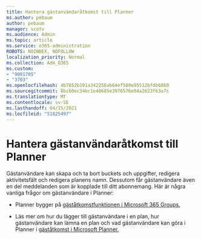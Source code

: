 ```yaml
---
title: Hantera gästanvändaråtkomst till Planner
ms.author: pebaum
author: pebaum
manager: scotv
ms.audience: Admin
ms.topic: article
ms.service: o365-administration
ROBOTS: NOINDEX, NOFOLLOW
localization_priority: Normal
ms.collection: Adm_O365
ms.custom:
- "9001705"
- "3783"
ms.openlocfilehash: 4b7852b101a342256ab64ef580e95512bfdb6860
ms.sourcegitcommit: 8bc60ec34bc1e40685e3976576e04a2623f63a7c
ms.translationtype: MT
ms.contentlocale: sv-SE
ms.lasthandoff: 04/15/2021
ms.locfileid: "51825497"
---
```

# <a name="manage-guest-user-access-to-planner"></a>Hantera gästanvändaråtkomst till Planner

Gästanvändare kan skapa och ta bort buckets och uppgifter, redigera aktivitetsfält och redigera planens namn. Dessutom får gästanvändare även en del meddelanden som är kopplade till ditt abonnemang. Här är några vanliga frågor om gästanvändare i Planner:

- Planner bygger på [gäståtkomstfunktionen i Microsoft 365 Groups.](https://support.office.com/article/Adding-guests-to-Office-365-Groups-bfc7a840-868f-4fd6-a390-f347bf51aff6) 

- Läs mer om hur du lägger till gästanvändare i en plan, hur gästanvändare kan lämna en plan och vad gästanvändare kan göra i Planner i [gäståtkomst i Microsoft Planner.](https://support.office.com/article/Guest-access-in-Microsoft-Planner-cc5d7f96-dced-4da4-ab62-08c72d9759c6)
